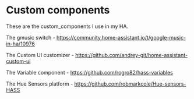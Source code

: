 # Custom components

These are the custom_components I use in my HA.

The gmusic switch - https://community.home-assistant.io/t/google-music-in-ha/10976

The Custom UI customizer - https://github.com/andrey-git/home-assistant-custom-ui

The Variable component - https://github.com/rogro82/hass-variables

The Hue Sensors platform - https://github.com/robmarkcole/Hue-sensors-HASS
